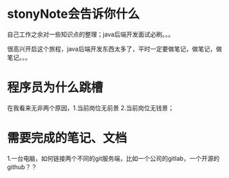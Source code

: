 # stonyNote会告诉你什么
自己工作之余对一些知识点的整理；java后端开发面试必刷。。。

很高兴开启这个旅程，java后端开发东西太多了，平时一定要做笔记，做笔记，做笔记。。。

# 程序员为什么跳槽
  在我看来无非两个原因，1.当前岗位无前景 2.当前岗位无钱景；


# 需要完成的笔记、文档
1.一台电脑，如何链接两个不同的git服务端，比如一个公司的gitlab，一个开源的github？？
